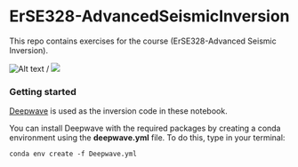 # ErSE328-AdvancedSeismicInversion
This repo contains exercises for the course (ErSE328-Advanced Seismic Inversion). 

![Alt text](inversion_example.gif) / ![](inversion_example.gif)

### Getting started 
[Deepwave](git@github.com:alaliaa/ErSE328-AdvancedSeismicInversion.git) is used as the inversion code in these notebook.

You can install Deepwave with the required packages by creating a conda environment using the **deepwave.yml** file.
To do this, type in your terminal: 

`conda env create -f Deepwave.yml`
